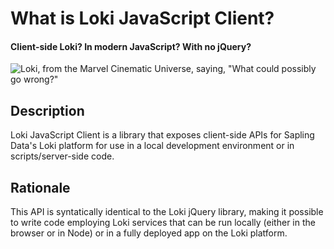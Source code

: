 # What is Loki JavaScript Client?
#### Client-side Loki? In modern JavaScript? With no jQuery?
![Loki, from the Marvel Cinematic Universe, saying, "What could possibly go wrong?"](https://media0.giphy.com/media/iVNJ47qaeZnUq8TLBH/giphy.gif)
## Description
Loki JavaScript Client is a library that exposes client-side APIs for Sapling Data's Loki platform for use in a local development environment or in scripts/server-side code.
## Rationale
This API is syntatically identical to the Loki jQuery library, making it possible to write code employing Loki services that can be run locally (either in the browser or in Node) or in a fully deployed app on the Loki platform.